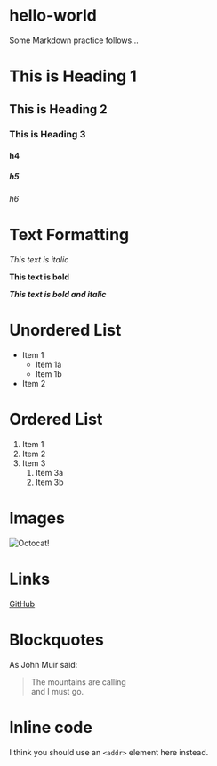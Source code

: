 # hello-world

Some Markdown practice follows...

# This is Heading 1
## This is Heading 2
### This is Heading 3
#### h4
##### h5
###### h6

# Text Formatting
_This text is italic_

**This text is bold**

_**This text is bold and italic**_

# Unordered List
* Item 1
    * Item 1a
    * Item 1b
* Item 2

# Ordered List
1. Item 1
1. Item 2
1. Item 3
    1. Item 3a
    1. Item 3b

# Images
![Octocat!](https://assets-cdn.github.com/images/modules/logos_page/Octocat.png)

# Links
[GitHub](http://github.com)

# Blockquotes
As John Muir said:

> The mountains are calling   
> and I must go.

# Inline code
I think you should use an
`<addr>` element here instead.
